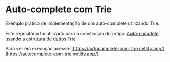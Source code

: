 # Auto-complete com Trie

Exemplo prático de implementação de um auto-complete utilizando Trie.

Este repositório foi utilizado para a construção do artigo: [Auto-complete usando a estrutura de dados Trie](https://gustavocstl.com/autocomplete-usando-a-estrutura-de-dados-trie)

Para ver em execução acesse: [https://autocomplete-com-trie.netlify.app/](https://autocomplete-com-trie.netlify.app/)
